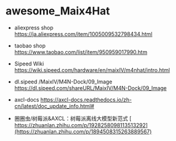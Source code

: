 # awesome_Maix4Hat


- aliexpress shop  
  https://ja.aliexpress.com/item/1005009532798434.html  

- taobao shop  
  https://www.taobao.com/list/item/950959017990.htm  

 - Sipeed Wiki 
   https://wiki.sipeed.com/hardware/en/maixIV/m4nhat/intro.html

- dl.sipeed /MaixIV/M4N-Dock/09_Image
  https://dl.sipeed.com/shareURL/MaixIV/M4N-Dock/09_Image

- axcl-docs
 https://axcl-docs.readthedocs.io/zh-cn/latest/doc_update_info.html#

- 圈圈虫/树莓派&AXCL：树莓派离线大模型新范式
[ https://zhuanlan.zhihu.com/p/1928258098113513292](https://zhuanlan.zhihu.com/p/1894508315263889567)

